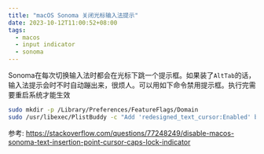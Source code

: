 ```yaml
---
title: "macOS Sonoma 关闭光标输入法提示"
date: 2023-10-12T11:00:52+08:00
tags: 
  - macos
  - input indicator
  - sonoma
---
```


Sonoma在每次切换输入法时都会在光标下跳一个提示框。如果装了`AltTab`的话，输入法提示会时不时自动蹦出来，很烦人。可以用如下命令禁用提示框。执行完需要重启系统才能生效

```bash
sudo mkdir -p /Library/Preferences/FeatureFlags/Domain
sudo /usr/libexec/PlistBuddy -c "Add 'redesigned_text_cursor:Enabled' bool false" /Library/Preferences/FeatureFlags/Domain/UIKit.plist
```

参考: https://stackoverflow.com/questions/77248249/disable-macos-sonoma-text-insertion-point-cursor-caps-lock-indicator